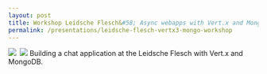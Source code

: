 ```yaml
---
layout: post
title: Workshop Leidsche Flesch&#58; Async webapps with Vert.x and MongoDB
permalink: /presentations/leidsche-flesch-vertx3-mongo-workshop
---
```

<a href="presentations/vertx3-mongo-workshop.pdf"><img style="float:left; margin-right: 0.5em;" src="{{site.baseurl}}/img/presentation.svg"/></a>
<a href="https://github.com/erwindeg/vertx3-chat"><img src="{{site.baseurl}}/img/github.svg"/></a>
Building a chat application at the Leidsche Flesch with Vert.x and MongoDB.